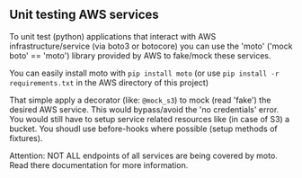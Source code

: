 ## Unit testing AWS services

To unit test (python) applications that interact with AWS infrastructure/service (via boto3 or botocore) you can use the 'moto' ('mock boto' == 'moto') library provided by AWS to fake/mock these services. 

You can easily install moto with `pip install moto` (or use `pip install -r requirements.txt` in the AWS directory of this project)

That simple apply a decorator (like: `@mock_s3`) to mock (read 'fake') the desired AWS service. This would bypass/avoid the 'no credentials' error. You would still have to setup service related resources like (in case of S3) a bucket. You shoudl use before-hooks where possible (setup methods of fixtures).

Attention: NOT ALL endpoints of all services are being covered by moto. Read there documentation for more information.